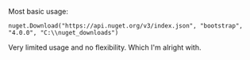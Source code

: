 Most basic usage:

```nuget.Download("https://api.nuget.org/v3/index.json", "bootstrap", "4.0.0", "C:\\nuget_downloads")```

Very limited usage and no flexibility. Which I'm alright with.
